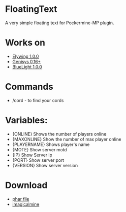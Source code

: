 # FloatingText

A very simple floating text for Pockermine-MP plugin.

# Works on
- [Elywing 1.0.0](https://github.com/H4PM/Elywing)
- [Genisys 0.16+](https://github.com/iTXTech/Genisys)
- [BlueLight 1.0.0](https://github.com/BlueLightJapan/BlueLight)

# Commands 
- /cord - to find your cords

# Variables:
- {ONLINE} Shows the number of players online
- {MAXONLINE} Show the number of max player online
- {PLAYERNAME} Shows player's name
- {MOTE} Show server motd
- {IP} Show Server ip
- {PORT} Show server port
- {VERSION} Show server version

# Download

- [phar file](https://github.com/iiInfinityHD/FloatingText/releases/tag/1.1)
- [imagicalmine](https://www.imagicalmine.net/community/plugins/floatingtext.644/)
